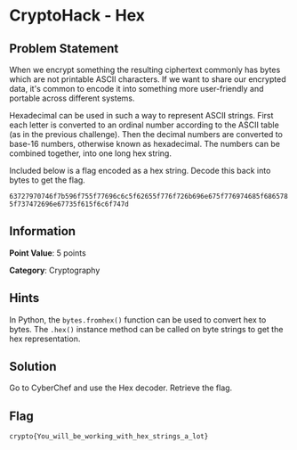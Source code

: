 #  CryptoHack - Hex 

## Problem Statement
When we encrypt something the resulting ciphertext commonly has bytes which are not printable ASCII characters. If we want to share our encrypted data, it's common to encode it into something more user-friendly and portable across different systems.

Hexadecimal can be used in such a way to represent ASCII strings. First each letter is converted to an ordinal number according to the ASCII table (as in the previous challenge). Then the decimal numbers are converted to base-16 numbers, otherwise known as hexadecimal. The numbers can be combined together, into one long hex string.

Included below is a flag encoded as a hex string. Decode this back into bytes to get the flag.

`63727970746f7b596f755f77696c6c5f62655f776f726b696e675f776974685f6865785f737472696e67735f615f6c6f747d`


## Information

**Point Value**: 5 points

**Category**: Cryptography

## Hints
 In Python, the `bytes.fromhex()` function can be used to convert hex to bytes. The `.hex()` instance method can be called on byte strings to get the hex representation.

## Solution

Go to CyberChef and use the Hex decoder. Retrieve the flag.

## Flag
`crypto{You_will_be_working_with_hex_strings_a_lot}`
